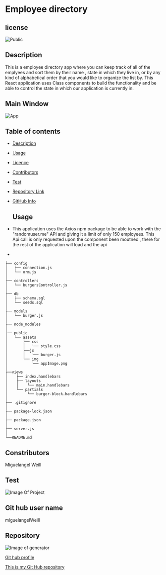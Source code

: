 # Employee directory
## license

![Public](https://img.shields.io/badge/license-Public-blue)

## Description

This is a employee directory app where you can keep track of all of the emplyees and sort them by their name , state in which they live in, or by any kind of alphabetical order that you would like to organize the list by. This React application uses Class components to build the functionality and be able to control the state in which our application is currently in.

## Main Window

  ![App](https://user-images.githubusercontent.com/64563531/99190071-7fbef080-2732-11eb-9891-dc76a03bd625.png)


## Table of contents

- [Description](#Description)
- [Usage](#Usage)
- [Licence](#License)
- [Contributors](#Contributors)
- [Test](#Test)
- [Repository Link](#Repository)
- [GitHub Info](#GitHub)


  ## Usage

- This application uses the Axios npm package to be able to work with the "randomuser.me" API and giving it a limit of only 150 employees. This Api call is only requested upon the component been moutned , there for the rest of the application will load and the api
- 

 ```
├── config
│   ├── connection.js
│   └── orm.js
│ 
├── controllers
│   └── burgersController.js
│
├── db
│   ├── schema.sql
│   └── seeds.sql
│
├── models
│   └── burger.js
│ 
├── node_modules
│ 
│── public
│   └── assets
│       ├── css
│       │   └── style.css
│       ├──js
│       │   └── burger.js
│       └── img
│           └── appImage.png
│
├──views
│    ├── index.handlebars
│    ├── layouts
│    │    └── main.handlebars
│    └── partials
│         └── burger-block.handlebars
│
├── .gitignore
│
├── package-lock.json
│
├── package.json   
│
├── server.js
│
└──README.md

```

  ## Constributors

  Miguelangel Weill

  ## Test

  ![Image Of Project](./public/assets/images/burgerEater.gif)

  ## Git hub user name

  miguelangelWeill

  ## Repository

![Image of generator](https://avatars2.githubusercontent.com/u/64563531?v=4)

[Git hub profile](https://api.github.com/users/Miguelangelweill)

[This is my Git Hub repository](https://github.com/Miguelangelweill)
